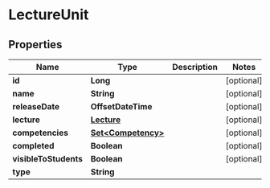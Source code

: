 

# LectureUnit


## Properties

| Name | Type | Description | Notes |
|------------ | ------------- | ------------- | -------------|
|**id** | **Long** |  |  [optional] |
|**name** | **String** |  |  [optional] |
|**releaseDate** | **OffsetDateTime** |  |  [optional] |
|**lecture** | [**Lecture**](Lecture.md) |  |  [optional] |
|**competencies** | [**Set&lt;Competency&gt;**](Competency.md) |  |  [optional] |
|**completed** | **Boolean** |  |  [optional] |
|**visibleToStudents** | **Boolean** |  |  [optional] |
|**type** | **String** |  |  |



